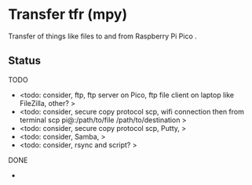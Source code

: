# Transfer tfr (mpy)

Transfer of things like files to and from Raspberry Pi Pico .

## Status
TODO
* <todo: consider, ftp, ftp server on Pico, ftp file client on laptop like FileZilla, other? >
* <todo: consider, secure copy protocol scp, wifi connection then from terminal scp pi@:/path/to/file /path/to/destination >
* <todo: consider, secure copy protocol scp, Putty, >
* <todo: consider, Samba, >
* <todo: consider, rsync and script? >

DONE
* <intent to commit>

